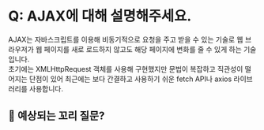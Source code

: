 # Q: AJAX에 대해 설명해주세요.

AJAX는 자바스크립트를 이용해 비동기적으로 요청을 주고 받을 수 있는 기술로 웹 브라우저가 웹 페이지를 새로 로드하지 않고도 해당 페이지에 변화를 줄 수 있게 하는 기술입니다.<br/>
초기에는 XMLHttpRequest 객체를 사용해 구현했지만 문법이 복잡하고 직관성이 떨어지는 단점이 있어 최근에는 보다 간결하고 사용하기 쉬운 fetch API나 axios 라이브러리를 사용합니다.

## 💬 예상되는 꼬리 질문?
